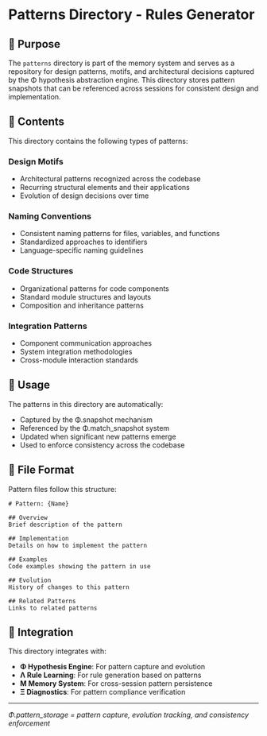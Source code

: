 # Patterns Directory - Rules Generator

## 🎯 Purpose

The `patterns` directory is part of the memory system and serves as a repository for design patterns, motifs, and architectural decisions captured by the Φ hypothesis abstraction engine. This directory stores pattern snapshots that can be referenced across sessions for consistent design and implementation.

## 🎯 Contents

This directory contains the following types of patterns:

### Design Motifs
- Architectural patterns recognized across the codebase
- Recurring structural elements and their applications
- Evolution of design decisions over time

### Naming Conventions
- Consistent naming patterns for files, variables, and functions
- Standardized approaches to identifiers
- Language-specific naming guidelines

### Code Structures
- Organizational patterns for code components
- Standard module structures and layouts
- Composition and inheritance patterns

### Integration Patterns
- Component communication approaches
- System integration methodologies
- Cross-module interaction standards

## 🎯 Usage

The patterns in this directory are automatically:
- Captured by the Φ.snapshot mechanism
- Referenced by the Φ.match_snapshot system
- Updated when significant new patterns emerge
- Used to enforce consistency across the codebase

## 🎯 File Format

Pattern files follow this structure:
```
# Pattern: {Name}

## Overview
Brief description of the pattern

## Implementation
Details on how to implement the pattern

## Examples
Code examples showing the pattern in use

## Evolution
History of changes to this pattern

## Related Patterns
Links to related patterns
```

## 🎯 Integration

This directory integrates with:
- **Φ Hypothesis Engine**: For pattern capture and evolution
- **Λ Rule Learning**: For rule generation based on patterns
- **M Memory System**: For cross-session pattern persistence
- **Ξ Diagnostics**: For pattern compliance verification

---

*Φ.pattern_storage = pattern capture, evolution tracking, and consistency enforcement* 